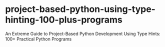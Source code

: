 # project-based-python-using-type-hinting-100-plus-programs
An Extreme Guide to Project-Based Python Development Using Type Hints: 100+ Practical Python Programs
